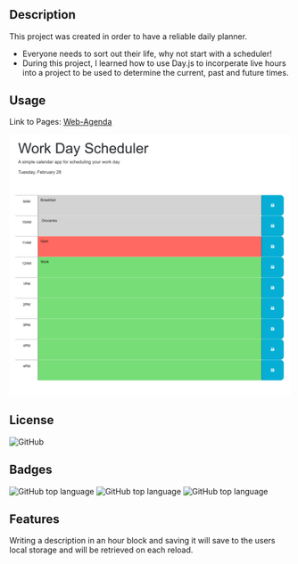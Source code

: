 # <Web-Agenda>

## Description

This project was created in order to have a reliable daily planner.
- Everyone needs to sort out their life, why not start with a scheduler!
- During this project, I learned how to use Day.js to incorperate live hours into a project to be used to determine the current, past and future times.

## Usage

Link to Pages: 
[Web-Agenda](https://matthewstandish.github.io/web-agenda/ "Web-Agenda")

![web-agenda](assets/images/web-agenda.png)

## License

![GitHub](https://img.shields.io/github/license/MatthewStandish/web-agenda)

## Badges

![GitHub top language](https://img.shields.io/github/languages/top/MatthewStandish/web-agenda)
![GitHub top language](https://img.shields.io/badge/css-14.7-blue)
![GitHub top language](https://img.shields.io/badge/javascript-12.8%25-blue)

## Features

Writing a description in an hour block and saving it will save to the users local storage and will be retrieved on each reload.
